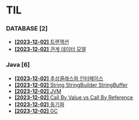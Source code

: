 # TIL
 
### DATABASE [2]
- [**[2023-12-02]**  트랜잭션](https://github.com/A-lass/TIL/blob/main/DATABASE/트랜잭션.md)
- [**[2023-12-02]**  관계 데이터 모델](https://github.com/A-lass/TIL/blob/main/DATABASE/관계_데이터_모델.md)
### Java [6]
- [**[2023-12-02]**  추상클래스와 인터페이스](https://github.com/A-lass/TIL/blob/main/Java/추상클래스와_인터페이스.md)
- [**[2023-12-02]**  String StringBuilder StringBuffer](https://github.com/A-lass/TIL/blob/main/Java/String_StringBuilder_StringBuffer.md)
- [**[2023-12-02]**  JVM](https://github.com/A-lass/TIL/blob/main/Java/JVM.md)
- [**[2023-12-02]**  Call By Value vs Call By Reference](https://github.com/A-lass/TIL/blob/main/Java/Call_By_Value_vs_Call_By_Reference.md)
- [**[2023-12-02]**  동기화](https://github.com/A-lass/TIL/blob/main/Java/동기화.md)
- [**[2023-12-02]**  GC](https://github.com/A-lass/TIL/blob/main/Java/GC.md)
